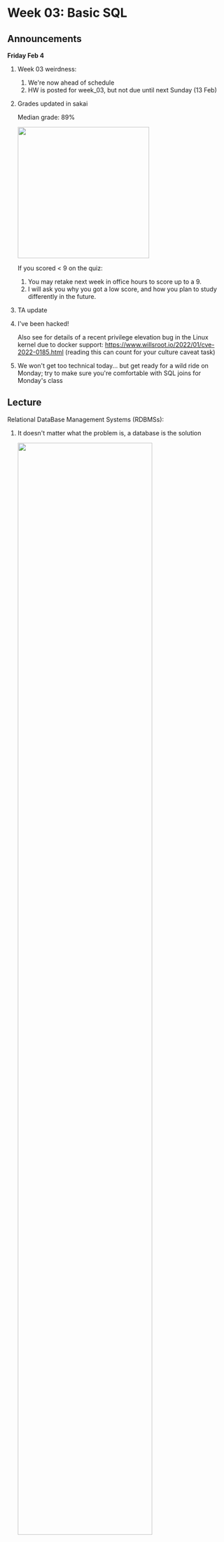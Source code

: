 # Week 03: Basic SQL

## Announcements

**Friday Feb 4**

1. Week 03 weirdness:
    1. We're now ahead of schedule
    1. HW is posted for week_03, but not due until next Sunday (13 Feb)

1. Grades updated in sakai

   Median grade: 89%

   <img src=posix-quiz.png width=300px />

   If you scored < 9 on the quiz:
   1. You may retake next week in office hours to score up to a 9.
   1. I will ask you why you got a low score, and how you plan to study differently in the future.

1. TA update

1. I've been hacked!

   Also see for details of a recent privilege elevation bug in the Linux kernel due to docker support: <https://www.willsroot.io/2022/01/cve-2022-0185.html> (reading this can count for your culture caveat task)

1. We won't get too technical today... but get ready for a wild ride on Monday; try to make sure you're comfortable with SQL joins for Monday's class

## Lecture

Relational DataBase Management Systems (RDBMSs):

1. It doesn't matter what the problem is, a database is the solution

   <img src=dilbert2.jpeg width=80% />

1. Structured Query Language (SQL) is the language for accessing the database
    1. don't pronounce it es-cue-el; that's a shiboleth for not being a databases person

       <img src=dilbert.gif width=80% />

    1. SQL was originally SEQUEL (Structured English Query Language), but shortened due to trademark reasons
        1. You can find the official ANSI SQL standards and history at https://blog.ansi.org/2018/10/sql-standard-iso-iec-9075-2016-ansi-x3-135/
        1. Invented in the 70s (just like the POSIX-shell), and so has lots of weird warts for backwards-compatibility reasons
    1. Comparison to other languages:
        1. Imperative languages (e.g. Python/C/C++/Java/etc) specify **how** to compute 
        1. Declarative languages (e.g. SQL/Prolog) specify **what** to compute.
           A compiler will convert the declarative code into imperative code.
           The resulting code has provably guaranteed excellent performance (both asymptotically and constant factors).
    1. Object Relational Mappers (ORMs):
        1. Libraries that "hide" the SQL interface to the database
        1. Make it so that you don't have to learn SQL, and can rely on your "normal" imperative programming knowledge
        1. They're easy to get started with, but much harder once you need to scale
            1. twitter started with Ruby on Rails, but left due to bad performance
            1. reddit uses the SQLAlchemy ORM
        1. [What ORMs have taught me: Just learn SQL](https://news.ycombinator.com/item?id=24845300)

1. There are two other categories of databases:
    1. NoSQL databases (MongoDB, CassandraDB, etc.)
        1. No standard language for accessing them
        1. No guarantees that the data will actually be in the database
    1. Graph databases
        1. Use SparQL instead of SQL

1. Comparison of main database systems:
    1. http://howfuckedismydatabase.com/
    1. [SQLite vs MySQL vs PostgreSQL](https://www.digitalocean.com/community/tutorials/sqlite-vs-mysql-vs-postgresql-a-comparison-of-relational-database-management-systems)
    1. my summary:
        1. if you can't install docker (e.g. writing a cell phone app), use sqlite3 
        1. otherwise, use postgresql

    1. Even Microsoft uses Postgres instead of SQLServer for large scale database needs: https://www.citusdata.com/blog/2019/12/07/petabyte-scale-analytics-postgres-on-azure-with-citus/

<!--
Important stories:

1. Junior dev given API keys and deletes the database: https://www.reddit.com/r/cscareerquestions/comments/6ez8ag/accidentally_destroyed_production_database_on/
-->

Outline of the rest of the class:
1. 4 weeks: how to make SQL correct
1. 8 weeks: how to make SQL fast

What you must know for the homework/midterm

1. midterm questions will be the sorts of SQL questions found in data science technical interviews

1. `SELECT`
    1. sections 1,2,4 of https://www.postgresqltutorial.com/
    1. aggregate functions `count`, `max`, `min`, `sum`, `avg`
    1. never use the `BETWEEN` keyword: https://wiki.postgresql.org/wiki/Don%27t_Do_This#Don.27t_use_BETWEEN_.28especially_with_timestamps.29

1. `JOIN`
    1. section 3 of https://www.postgresqltutorial.com/
    1. the "standard" explanation of joins uses venn diagrams, but this is technically not correct since relations are not sets; see: https://blog.jooq.org/2016/07/05/say-no-to-venn-diagrams-when-explaining-joins/
    1. joins memes

       <a href=https://www.reddit.com/r/ProgrammerHumor/comments/a0qp9x/this_ones_for_all_the_sql_developers_out_there/><img src=joins.jpg /></a>

       <img src=cmcqtycmbmg51.jpg width=600px />

1. weird syntax
    1. whitespace doesn't matter, every command must end in a semicolon
    1. case insensitive
    1. `'` is for quoting literals, `"` is for quoting table/column names
    1. escape quotes by doubling them, not a backslash `'isn''t'` not `'isn\'t'`
    1. dollar sign quotes
        1. `$$this is a quote$$` is equivalent to `'this is a quote'`
        1. useful to avoid having to escape quotes in complex strings: you can write `$$isn't$$` instead of `'isn''t'`
        1. you can "name" the quotation marker: `$blah$isn't$blah$` instead of `$$isn't$$`
    1. concatenate strings with `||` not `+`


Refrences:
1. cheatsheets
    1. https://postgresql-backup.com/postgresql-blog/wp-content/uploads/2016/06/PostgreSQL-Cheat-Sheet_-String-Functions.pdf
    1. https://www.postgresqltutorial.com/wp-content/uploads/2018/03/PostgreSQL-Cheat-Sheet.pdf

1. psql command reference: https://www.postgresqltutorial.com/psql-commands/
